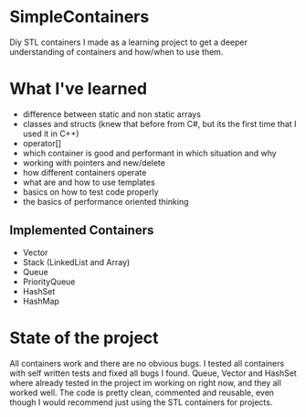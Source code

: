 # SimpleContainers
Diy STL containers I made as a learning project to get a deeper understanding of containers and how/when to use them.

# What I've learned 
 - difference between static and non static arrays
 - classes and structs (knew that before from C#, but its the first time that I used it in C++)
 - operator[] 
 - which container is good and performant in which situation and why
 - working with pointers and new/delete
 - how different containers operate
 - what are and how to use templates 
 - basics on how to test code properly
 - the basics of performance oriented thinking

## Implemented Containers
 - Vector
 - Stack (LinkedList and Array) 
 - Queue 
 - PriorityQueue 
 - HashSet 
 - HashMap

# State of the project 
All containers work and there are no obvious bugs. I tested all containers with self written tests and fixed all bugs I found. 
Queue, Vector and HashSet where already tested in the project im working on right now, and they all worked well.
The code is pretty clean, commented and reusable, even though I would recommend just using the STL containers for projects.